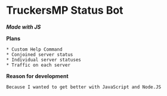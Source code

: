 # TruckersMP Status Bot

***Made with JS***

**Plans**

    * Custom Help Command
    * Conjoined server status
    * Individual server statuses
    * Traffic on each server

**Reason for development**

    Because I wanted to get better with JavaScript and Node.JS